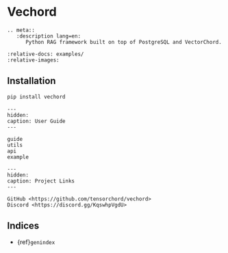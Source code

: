 # Vechord

```{eval-rst}
.. meta::
   :description lang=en:
      Python RAG framework built on top of PostgreSQL and VectorChord.
```

```{include} ../../README.md
:relative-docs: examples/
:relative-images:
```

## Installation

```sh
pip install vechord
```

```{toctree}
---
hidden:
caption: User Guide
---

guide
utils
api
example
```

```{toctree}
---
hidden:
caption: Project Links
---

GitHub <https://github.com/tensorchord/vechord>
Discord <https://discord.gg/KqswhpVgdU>
```

## Indices

- {ref}`genindex`
